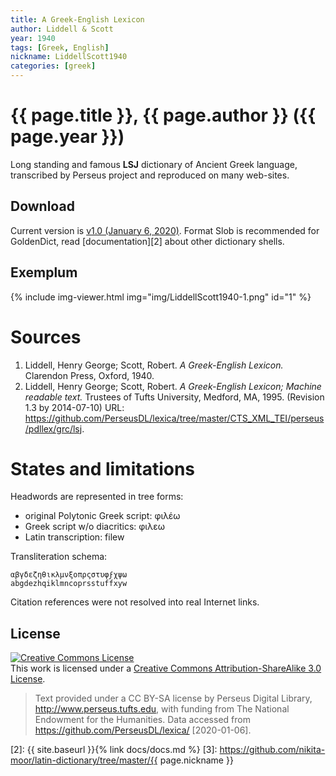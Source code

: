 ```yaml
---
title: A Greek-English Lexicon
author: Liddell & Scott
year: 1940
tags: [Greek, English]
nickname: LiddellScott1940
categories: [greek]
---
```

# {{ page.title }}, {{ page.author }} ({{ page.year }})

Long standing and famous **LSJ** dictionary of Ancient Greek language, transcribed by Perseus project and reproduced on many web-sites.


## Download

Current version is [v1.0 (January 6, 2020)][1]. Format Slob is recommended for GoldenDict, read [documentation][2] about other dictionary shells.


## Exemplum

<!--
<a class="spotlight" href="img/LiddellScott1940-1.png" data-control="close">
    <img src="img/LiddellScott1940-1.png" height="200">
</a>
-->

{% include img-viewer.html img="img/LiddellScott1940-1.png" id="1" %}


# Sources

1. Liddell, Henry George; Scott, Robert. _A Greek-English Lexicon._ Clarendon Press, Oxford, 1940.
1. Liddell, Henry George; Scott, Robert. _A Greek-English Lexicon; Machine readable text._ Trustees of Tufts University, Medford, MA, 1995. (Revision 1.3 by 2014-07-10) URL: <https://github.com/PerseusDL/lexica/tree/master/CTS_XML_TEI/perseus/pdllex/grc/lsj>.


# States and limitations

Headwords are represented in tree forms:

* original Polytonic Greek script: φιλέω
* Greek script w/o diacritics: φιλεω
* Latin transcription: filew

Transliteration schema:

```
αβγδεζηθικλμνξοπρςστυφϝχψω
abgdezhqiklmncoprsstuffxyw
```

Citation references were not resolved into real Internet links.


## License

<a rel="license" href="https://creativecommons.org/licenses/by-sa/3.0/us/">
<img alt="Creative Commons License"
     style="border-width:0"
     src="https://i.creativecommons.org/l/by-sa/3.0/88x31.png" />
</a><br />This work is licensed under a <a rel="license" href="https://creativecommons.org/licenses/by-sa/3.0/">Creative Commons Attribution-ShareAlike 3.0 License</a>.

> Text provided under a CC BY-SA license by Perseus Digital Library, <http://www.perseus.tufts.edu>, with funding from The National Endowment for the Humanities. Data accessed from <https://github.com/PerseusDL/lexica/> [2020-01-06].




[1]: https://github.com/nikita-moor/latin-dictionary/releases/tag/2020-01-06
[2]: {{ site.baseurl }}{% link docs/docs.md %}
[3]: https://github.com/nikita-moor/latin-dictionary/tree/master/{{ page.nickname }}

